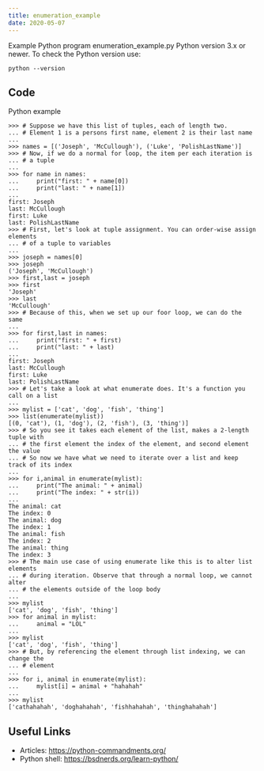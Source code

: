 ```yaml
---
title: enumeration_example
date: 2020-05-07
---
```

Example Python program enumeration_example.py
Python version 3.x or newer.
To check the Python version use:

    python --version


## Code

Python example

    >>> # Suppose we have this list of tuples, each of length two.
    ... # Element 1 is a persons first name, element 2 is their last name
    ...
    >>> names = [('Joseph', 'McCullough'), ('Luke', 'PolishLastName')]
    >>> # Now, if we do a normal for loop, the item per each iteration is
    ... # a tuple
    ...
    >>> for name in names:
    ...     print("first: " + name[0])
    ...     print("last: " + name[1])
    ...
    first: Joseph
    last: McCullough
    first: Luke
    last: PolishLastName
    >>> # First, let's look at tuple assignment. You can order-wise assign elements
    ... # of a tuple to variables
    ...
    >>> joseph = names[0]
    >>> joseph
    ('Joseph', 'McCullough')
    >>> first,last = joseph
    >>> first
    'Joseph'
    >>> last
    'McCullough'
    >>> # Because of this, when we set up our foor loop, we can do the same
    ...
    >>> for first,last in names:
    ...     print("first: " + first)
    ...     print("last: " + last)
    ...
    first: Joseph
    last: McCullough
    first: Luke
    last: PolishLastName
    >>> # Let's take a look at what enumerate does. It's a function you call on a list
    ...
    >>> mylist = ['cat', 'dog', 'fish', 'thing']
    >>> list(enumerate(mylist))
    [(0, 'cat'), (1, 'dog'), (2, 'fish'), (3, 'thing')]
    >>> # So you see it takes each element of the list, makes a 2-length tuple with
    ... # the first element the index of the element, and second element the value
    ... # So now we have what we need to iterate over a list and keep track of its index
    ...
    >>> for i,animal in enumerate(mylist):
    ...     print("The animal: " + animal)
    ...     print("The index: " + str(i))
    ...
    The animal: cat
    The index: 0
    The animal: dog
    The index: 1
    The animal: fish
    The index: 2
    The animal: thing
    The index: 3
    >>> # The main use case of using enumerate like this is to alter list elements
    ... # during iteration. Observe that through a normal loop, we cannot alter
    ... # the elements outside of the loop body
    ...
    >>> mylist
    ['cat', 'dog', 'fish', 'thing']
    >>> for animal in mylist:
    ...     animal = "LOL"
    ...
    >>> mylist
    ['cat', 'dog', 'fish', 'thing']
    >>> # But, by referencing the element through list indexing, we can change the
    ... # element
    ...
    >>> for i, animal in enumerate(mylist):
    ...     mylist[i] = animal + "hahahah"
    ...
    >>> mylist
    ['cathahahah', 'doghahahah', 'fishhahahah', 'thinghahahah']

## Useful Links

- Articles: https://python-commandments.org/
- Python shell: https://bsdnerds.org/learn-python/
